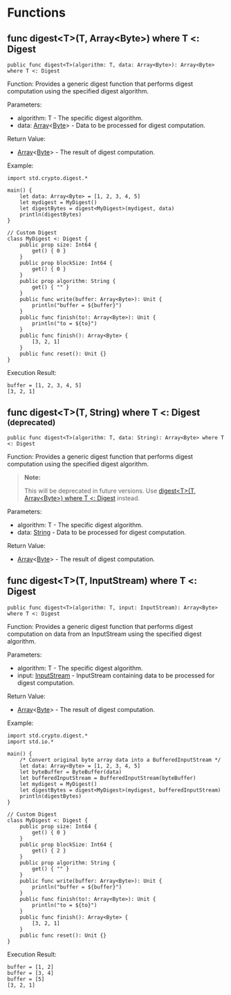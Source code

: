 # Functions

## func digest\<T>(T, Array\<Byte>) where T <: Digest

```cangjie
public func digest<T>(algorithm: T, data: Array<Byte>): Array<Byte> where T <: Digest
```

Function: Provides a generic digest function that performs digest computation using the specified digest algorithm.

Parameters:

- algorithm: T - The specific digest algorithm.
- data: [Array](../../../core/core_package_api/core_package_structs.md#struct-arrayt)\<[Byte](../../../core/core_package_api/core_package_types.md#type-byte)> - Data to be processed for digest computation.

Return Value:

- [Array](../../../core/core_package_api/core_package_structs.md#struct-arrayt)\<[Byte](../../../core/core_package_api/core_package_types.md#type-byte)> - The result of digest computation.

Example:

<!-- verify -->
```cangjie
import std.crypto.digest.*

main() {
    let data: Array<Byte> = [1, 2, 3, 4, 5]
    let mydigest = MyDigest()
    let digestBytes = digest<MyDigest>(mydigest, data)
    println(digestBytes)
}

// Custom Digest
class MyDigest <: Digest {
    public prop size: Int64 {
        get() { 0 }
    }
    public prop blockSize: Int64 {
        get() { 0 }
    }
    public prop algorithm: String {
        get() { "" }
    }
    public func write(buffer: Array<Byte>): Unit {
        println("buffer = ${buffer}")
    }
    public func finish(to!: Array<Byte>): Unit {
        println("to = ${to}")
    }
    public func finish(): Array<Byte> {
        [3, 2, 1]
    }
    public func reset(): Unit {}
}
```

Execution Result:

```text
buffer = [1, 2, 3, 4, 5]
[3, 2, 1]
```

## func digest\<T>(T, String) where T <: Digest <sup>(deprecated)</sup>

```cangjie
public func digest<T>(algorithm: T, data: String): Array<Byte> where T <: Digest
```

Function: Provides a generic digest function that performs digest computation using the specified digest algorithm.

> **Note:**
>
> This will be deprecated in future versions. Use [digest\<T>(T, Array\<Byte>) where T <: Digest](./digest_package_funcs.md#func-digesttt-arraybyte-where-t--digest) instead.

Parameters:

- algorithm: T - The specific digest algorithm.
- data: [String](../../../core/core_package_api/core_package_structs.md#struct-string) - Data to be processed for digest computation.

Return Value:

- [Array](../../../core/core_package_api/core_package_structs.md#struct-arrayt)\<[Byte](../../../core/core_package_api/core_package_types.md#type-byte)> - The result of digest computation.

## func digest\<T>(T, InputStream) where T <: Digest

```cangjie
public func digest<T>(algorithm: T, input: InputStream): Array<Byte> where T <: Digest
```

Function: Provides a generic digest function that performs digest computation on data from an InputStream using the specified digest algorithm.

Parameters:

- algorithm: T - The specific digest algorithm.
- input: [InputStream](../../../io/io_package_api/io_package_interfaces.md#interface-inputstream) - InputStream containing data to be processed for digest computation.

Return Value:

- [Array](../../../core/core_package_api/core_package_structs.md#struct-arrayt)\<[Byte](../../../core/core_package_api/core_package_types.md#type-byte)> - The result of digest computation.

Example:

<!-- verify -->

```cangjie
import std.crypto.digest.*
import std.io.*

main() {
    /* Convert original byte array data into a BufferedInputStream */
    let data: Array<Byte> = [1, 2, 3, 4, 5]
    let byteBuffer = ByteBuffer(data)
    let bufferedInputStream = BufferedInputStream(byteBuffer)
    let mydigest = MyDigest()
    let digestBytes = digest<MyDigest>(mydigest, bufferedInputStream)
    println(digestBytes)
}

// Custom Digest
class MyDigest <: Digest {
    public prop size: Int64 {
        get() { 0 }
    }
    public prop blockSize: Int64 {
        get() { 2 }
    }
    public prop algorithm: String {
        get() { "" }
    }
    public func write(buffer: Array<Byte>): Unit {
        println("buffer = ${buffer}")
    }
    public func finish(to!: Array<Byte>): Unit {
        println("to = ${to}")
    }
    public func finish(): Array<Byte> {
        [3, 2, 1]
    }
    public func reset(): Unit {}
}
```

Execution Result:

```text
buffer = [1, 2]
buffer = [3, 4]
buffer = [5]
[3, 2, 1]
```